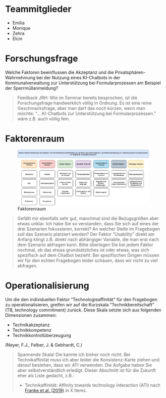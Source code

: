 # Teammitglieder

-   Emilia
-   Monique
-   Zehra
-   Elcin

# Forschungsfrage

Welche Faktoren beeinflussen die Akzeptanz und die
Privatsphären-Wahrnehmung bei der Nutzung eines KI-Chatbots in der
Kommunalverwaltung zur Unterstützung bei Formularprozessen am Beispiel
der Sperrmüllanmeldung?

> Feedback JRH: Wie im Seminar bereits besprochen, ist die
> Forschungsfrage handwerklich völlig in Ordnung. Es ist eine reine
> Geschmacksfrage, aber man darf das noch kürzen, wenn man möchte: “…
> KI-Chatbots zur Unterstützung bei Formularprozessen.” wäre z.B. auch
> völlig fein.

# Faktorenraum

<figure>
<img src="images/Faktorenraum.jpeg" alt="Faktorenraum" />
<figcaption aria-hidden="true">Faktorenraum</figcaption>
</figure>

> Gefällt mir ebenfalls sehr gut, manchmal sind die Bezugsgrößen aber
> etwas unklar. Ich habe Sie so verstanden, dass Sie sich auf eines der
> drei Szenarien fokussieren, korrekt? An welcher Stelle im Fragebogen
> soll das Szenario platziert werden? Der Faktor “Usability” direkt am
> Anfang klingt z.B. direkt nach abhängiger Variable, die man erst nach
> dem Szenario abfragen kann. Bitte überlegen Sie bei jedem Faktor
> nochmal, ob das etwas grundsätzliches ist oder etwas, was sich
> spezifisch auf dem Chatbot bezieht. Bei spezifischen Dingen müssen wir
> für den echten Fragebogen leider schauen, dass wir nicht zu viel
> abfragen.

# Operationalisierung

Um die den individuellen Faktor “Technologieaffinität” für den
Fragebogen zu operationalisieren, greifen wir auf die Kurzskala
“Technikbereitschaft” (TB, technology commitment) zurück. Diese Skala
setzte sich aus folgenden Dimensionen zusammen:

-   Technikakzeptanz
-   Technikkompetenz
-   Technikkontrollüberzeugung

(Neyer, F.J., Felber, J. & Gebhardt, C.)

> Spannende Skala! Die kannte ich bisher noch nicht. Bei
> Technikaffinität muss ich aber leider die Konsistenz-Karte ziehen und
> darauf bestehen, dass wir ATI verwenden. Die Aufgabe haben Sie aber
> selbstverständlich erledigt. Dieser Abschnitt ist für die Zukunft eher
> als Liste gedacht, z.B.:
>
> -   Technikaffinität: Affinity towards technology interaction (ATI)
>     nach [Franke et
>     al. (2019)](10.1080/10447318.2018.1456150 "Franke, T., Attig, C., & Wessel, D. (2019). A Personal Resource for Technology Interaction: Development and Validation of the Affinity for Technology Interaction (ATI) Scale. International Journal of Human–Computer Interaction, 35(6), 456-467, DOI: 10.1080/10447318.2018.1456150")
>     in X Items.
